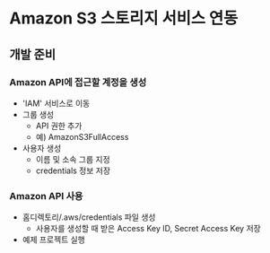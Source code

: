 # Amazon S3 스토리지 서비스 연동

## 개발 준비

### Amazon API에 접근할 계정을 생성
- 'IAM' 서비스로 이동
- 그룹 생성
    - API 권한 추가
    - 예) AmazonS3FullAccess
- 사용자 생성
    - 이름 및 소속 그룹 지정
    - credentials 정보 저장

### Amazon API 사용
- 홈디렉토리/.aws/credentials 파일 생성
    - 사용자를 생성할 때 받은 Access Key ID, Secret Access Key 저장
- 예제 프로젝트 실행
